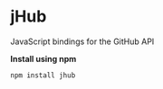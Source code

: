 jHub
==========
JavaScript bindings for the GitHub API

**Install using npm**
```
npm install jhub
```
